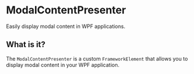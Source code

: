 ModalContentPresenter
=====================

Easily display modal content in WPF applications.

What is it?
-----------

The `ModalContentPresenter` is a custom `FrameworkElement` that allows you to display modal content in your WPF application.

